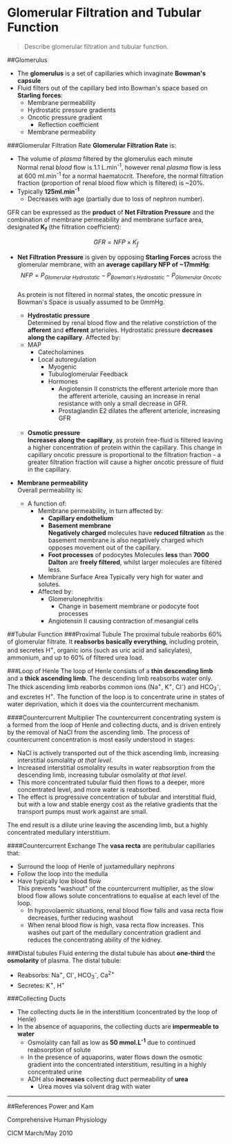 # Glomerular Filtration and Tubular Function
> Describe glomerular filtration and tubular function.

##Glomerulus
* The **glomerulus** is a set of capillaries which invaginate **Bowman's capsule**
* Fluid filters out of the capillary bed into Bowman's space based on **Starling forces**:
  * Membrane permeability
  * Hydrostatic pressure gradients
  * Oncotic pressure gradient
    * Reflection coefficient
  * Membrane permeability

###Glomerular Filtration Rate
**Glomerular Filtration Rate** is:
  * The volume of *plasma* filtered by the glomerulus each minute  
  Normal renal *blood* flow is 1.1 L.min<sup>-1</sup>, however renal *plasma* flow is less at 600 ml.min<sup>-1</sup> for a normal haematocrit. Therefore, the normal filtration fraction (proportion of renal blood flow which is filtered) is ~20%.
  * Typically **125ml.min<sup>-1</sup>**  
    * Decreases with age (partially due to loss of nephron number). 

GFR can be expressed as the **product** of **Net Filtration Pressure** and the combination of membrane permeability and membrane surface area, designated **K<sub>f</sub>** (the filtration coefficient):

$$GFR = NFP \times K_f $$

* **Net Filtration Pressure** is given by opposing **Starling Forces** across the glomerular membrane, with an **average capillary NFP of ~17mmHg**:
    $$NFP = P_{Glomerular \ Hydrostatic} - P_{Bowman's \ Hydrostatic} -P_{Glomerular \ Oncotic}$$  
    As protein is not filtered in normal states, the oncotic pressure in Bowman's Space is usually assumed to be 0mmHg.
    * **Hydrostatic pressure**  
    Determined by renal blood flow and the relative constriction of the **afferent** and **efferent** arterioles. Hydrostatic pressure **decreases along the capillary**.
    Affected by:
     * MAP
        * Catecholamines
        * Local autoregulation
          * Myogenic
          * Tubuloglomerular Feedback
          * Hormones
            * Angiotensin II constricts the efferent arteriole more than the afferent arteriole, causing an increase in renal resistance with only a small decrease in GFR.
            * Prostaglandin E2 dilates the afferent arteriole, increasing GFR <br> <br>
    * **Osmotic pressure**  
    **Increases along the capillary**, as protein free-fluid is filtered leaving a higher concentration of protein within the capillary. This change in capillary oncotic pressure is proportional to the filtration fraction - a greater filtration fraction will cause a higher oncotic pressure of fluid in the capillary.


* **Membrane permeability**  
Overall permeability is:
  * A function of:
    * Membrane permeability, in turn affected by:
      * **Capillary endothelium**
      * **Basement membrane**  
      **Negatively charged** molecules have **reduced filtration** as the basement membrane is also negatively charged which opposes movement out of the capillary.  
      * **Foot processes** of podocytes
      Molecules **less** than **7000 Dalton** are **freely filtered**, whilst larger molecules are filtered less.
    * Membrane Surface Area
      Typically very high for water and solutes. 
    * Affected by:
      * Glomerulonephritis
          * Change in basement membrane or podocyte foot processes
      * Angiotensin II causing contraction of mesangial cells


##Tubular Function
###Proximal Tubule
The proximal tubule reaborbs 60% of glomerular filtrate. It **reabsorbs basically everything**, including protein, and secretes H<sup>+</sup>, organic ions (such as uric acid and salicylates), ammonium, and up to 60% of filtered urea load.


###Loop of Henle
The loop of Henle consists of a **thin descending limb** and a **thick ascending limb**. The descending limb reabsorbs water only. The thick ascending limb reaborbs common ions (Na<sup>+</sup>, K<sup>+</sup>, Cl<sup>-</sup>) and HCO<sub>3</sub><sup>-</sup>, and excretes H<sup>+</sup>. The function of the loop is to concentrate urine in states of water deprivation, which it does via the countercurrent mechanism.

####Countercurrent Multiplier
The countercurrent concentrating system is a formed from the loop of Henle and collecting ducts, and is driven entirely by the removal of NaCl from the ascending limb. The process of countercurrent concentration is most easily understood in stages:
* NaCl is actively transported out of the thick ascending limb, increasing interstitial osmolality *at that level*.
* Increased interstitial osmolality results in water reabsorption from the descending limb, increasing tubular osmolality *at that level*.
* This more concentrated tubular fluid then flows to a deeper, more concentrated level, and more water is reabsorbed.
* The effect is progressive concentration of tubular and interstitial fluid, but with a low and stable energy cost as the relative gradients that the transport pumps must work against are small.

The end result is a dilute urine leaving the ascending limb, but a highly concentrated medullary interstitium.

####Countercurrent Exchange
The **vasa recta** are peritubular capillaries that:
* Surround the loop of Henle of juxtamedullary nephrons
* Follow the loop into the medulla
* Have typically low blood flow  
This prevents "washout" of the countercurrent multiplier, as the slow blood flow allows solute concentrations to equalise at each level of the loop.
  * In hypovolaemic situations, renal blood flow falls and vasa recta flow decreases, further reducing washout
  * When renal blood flow is high, vasa recta flow increases. This washes out part of the medullary concentration gradient and reduces the concentrating ability of the kidney.

###Distal tubules
Fluid entering the distal tubule has about **one-third** the **osmolarity** of plasma. The distal tubule:
* Reabsorbs: Na<sup>+</sup>, Cl<sup>-</sup>, HCO<sub>3</sub><sup>-</sup>, Ca<sup>2+</sup>
* Secretes: K<sup>+</sup>, H<sup>+</sup>

###Collecting Ducts
* The collecting ducts lie in the interstitium (concentrated by the loop of Henle)
* In the absence of aquaporins, the collecting ducts are **impermeable to water**
  * Osmolality can fall as low as **50 mmol.L<sup>-1</sup>** due to continued reabsorption of solute
  * In the presence of aquaporins, water flows down the osmotic gradient into the concentrated interstitium, resulting in a highly concentrated urine
  * ADH also **increases** collecting duct permeability of **urea**
    * Urea moves via solvent drag with water

---
##References
Power and Kam

Comprehensive Human Physiology

CICM March/May 2010

